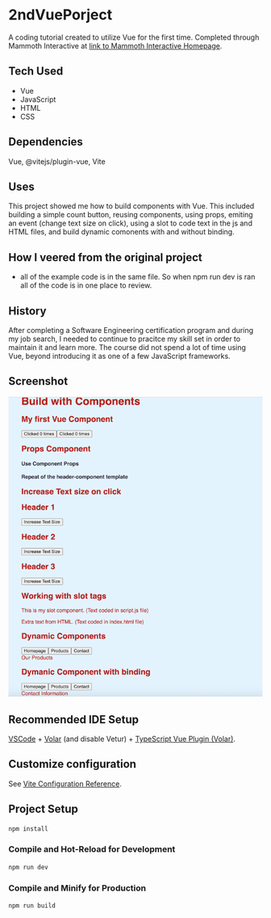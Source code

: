 # 2ndVuePorject

A coding tutorial created to utilize Vue for the first time. Completed through Mammoth Interactive at [link to Mammoth Interactive Homepage](https://training.mammothinteractive.com/courses).

## Tech Used
- Vue
- JavaScript
- HTML
- CSS

## Dependencies
Vue, @vitejs/plugin-vue, Vite

## Uses
This project showed me how to build components with Vue. This included building a simple count button, reusing components, using props, emiting an event (change text size on click), using a slot to code text in the js and HTML files, and build dynamic comonents with and without binding.

## How I veered from the original project
- all of the example code is in the same file. So when npm run dev is ran all of the code is in one place to review.

## History
After completing a Software Engineering certification program and during my job search, I needed to continue to pracitce my skill set in order to maintain it and learn more. The course did not spend a lot of time using Vue, beyond introducing it as one of a few JavaScript frameworks.

## Screenshot 
![Desktop stipet of HTML file](public/2ndVueProjScreenshot.png)

## Recommended IDE Setup

[VSCode](https://code.visualstudio.com/) + [Volar](https://marketplace.visualstudio.com/items?itemName=Vue.volar) (and disable Vetur) + [TypeScript Vue Plugin (Volar)](https://marketplace.visualstudio.com/items?itemName=Vue.vscode-typescript-vue-plugin).

## Customize configuration

See [Vite Configuration Reference](https://vitejs.dev/config/).

## Project Setup

```sh
npm install
```

### Compile and Hot-Reload for Development

```sh
npm run dev
```

### Compile and Minify for Production

```sh
npm run build
```
